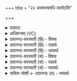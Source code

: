 +++
title = "२२ अस्मात्त्वमधि जातोऽसि"

+++
<details><summary>पदपाठः</summary>

अ॒स्मात्। त्वम्। अधि॑। जा॒तः। अ॒सि॒। त्वत्। अ॒यम्। जा॒य॒ता॒म्। पुन॒रिति॒ पुनः॑। अ॒सौ। स्वर्गायेति॑ स्वः॒ऽगाय॑। लो॒काय॑। स्वाहा॑। २२।
</details>

<details><summary>अधिमन्त्रम् (VC)</summary>

- सविता देवता
- आदित्या देवा वा ऋषयः
- स्वराड्गायत्री
- षड्जः
</details>

<details><summary>दयानन्द-सरस्वती (हि) - विषयः</summary>

फिर मनुष्यों को क्या करना चाहिये, इस विषय को अगले मन्त्र में कहा है ॥
</details>

<details><summary>दयानन्द-सरस्वती (हि) - पदार्थः</summary>

पदार्थान्वयभाषाः -  हे विद्वान् पुरुष (त्वम्) आप (अस्मात्) इस लोक से अर्थात् वर्त्तमान मनुष्यों से (अधि) सर्वोपरि (जातः) प्रसिद्ध विराजमान (असि) हैं, इससे (अयम्) यह पुत्र (त्वत्) आपसे (पुनः) पीछे (असौ) विशेष नामवाला (स्वाहा) सत्य क्रिया से (लोकाय) देखने योग्य (स्वर्गाय) विशेष सुख भोगने के लिये (जायताम्) प्रकट समर्थ होवे ॥२२ ॥
</details>

<details><summary>दयानन्द-सरस्वती (हि) - भावार्थः</summary>

भावार्थभाषाः -  हे मनुष्यो ! तुम लोगों को चाहिये कि इस जगत् में मनुष्यों का शरीर धारण कर विद्या, उत्तम शिक्षा, अच्छा स्वभाव, धर्म, योगाभ्यास और विज्ञान का सम्यक् ग्रहण करके मुक्ति सुख के लिये प्रयत्न करो और यही मनुष्यजन्म की सफलता है, ऐसा जानो ॥२२ ॥ इस अध्याय में व्यवहार, जीव की गति, जन्म, मरण, सत्य, आशीर्वाद, अग्नि और सत्य इच्छा आदि का व्याख्यान होने से इस अध्याय में कहे अर्थ की पूर्व अध्याय में कहे अर्थ के साथ संगति जाननी चाहिये ॥ इति श्रीमत्परमहंसपरिव्राजकाचार्याणां श्रीमन्महाविदुषां विरजानन्दसरस्वतीस्वामिनां शिष्येण श्रीमत्परमहंसपरिव्राजकाचार्येण श्रीमद्दयानन्दसरस्वतीस्वामिना विरचिते संस्कृतार्य्यभाषाभ्यां समन्विते सुप्रमाणयुक्ते यजुर्वेदभाष्ये पञ्चत्रिंशोऽध्यायोऽलमगमत् ॥३५॥
</details>

<details><summary>दयानन्द-सरस्वती (सं) - विषयः</summary>

पुनर्मनुष्यैः किं कर्त्तव्यमित्याह ॥
</details>

<details><summary>दयानन्द-सरस्वती (सं) - पदार्थः</summary>

पदार्थान्वयभाषाः -  हे विद्वन् ! यतस्त्वमस्माल्लोकादधिजातोऽसि, तस्मादयं त्वत्पुनरसौ स्वाहा स्वर्गाय लोकाय जायताम् ॥२२ ॥
</details>

<details><summary>दयानन्द-सरस्वती (सं) - भावार्थः</summary>

भावार्थभाषाः -  हे मनुष्याः ! युष्माभिरिह मनुष्यशरीरं धृत्वा विद्यासुशिक्षासुशीलधर्मयोगविज्ञानानि सङ्गृह्य मुक्तिसुखाय प्रयतितव्यमिदमेव मनुष्यजन्मसाफल्यं वेद्यमिति ॥२२ ॥ अस्मिन्नध्याये व्यवहारजीवगतिजन्ममृत्युसत्याऽऽशीरग्निसत्येच्छानां व्याख्यानादेतदध्यायोक्तार्थस्य पूर्वाध्यायोक्तार्थेन सह सङ्गतिरस्तीति वेद्यम् ॥
</details>

<details><summary>सविता जोशी ← दयानन्दः (म) - भावार्थः</summary>

भावार्थभाषाः -  हे माणसांनो ! या जगात मानव शरीर धारण करून विद्या, उत्तम शिक्षण, चांगला स्वभाव, धर्म, योगाभ्यास, विज्ञानाचे ग्रहण करून मुक्ती सुखासाठी प्रयत्न करा. तीच मनुष्य जन्माची सार्थकता आहे, हे जाणा.
</details>